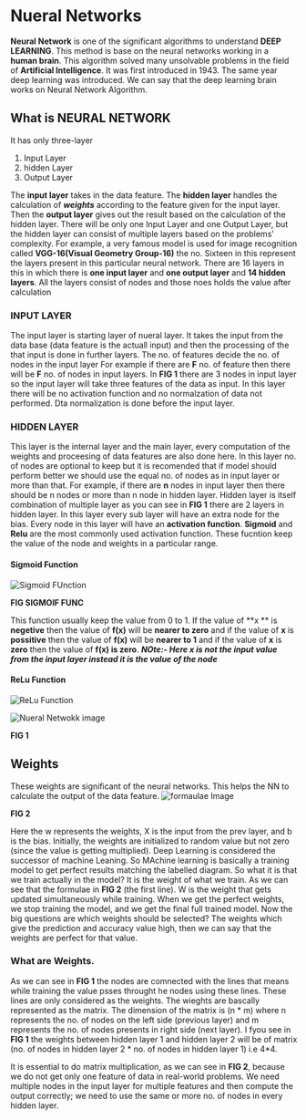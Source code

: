 # Nueral Networks
**Neural Network** is one of the significant algorithms to understand **DEEP LEARNING**. This method is base on the neural networks working in a **human brain**.
This algorithm solved many unsolvable problems in the field of **Artificial Intelligence**.
It was first introduced in  1943. The same year deep learning was introduced. We can say that the deep learning brain works on Neural Network Algorithm.

## What is NEURAL NETWORK
It has only three-layer 
1. Input Layer
2. hidden Layer
3. Output Layer

The **input layer** takes in the data feature. The **hidden layer** handles the calculation of ***weights*** according to the feature given for the input layer. Then the **output layer** gives out the result based on the calculation of the hidden layer.
There will be only one Input Layer and one Output Layer, but the hidden layer can consist of multiple layers based on the problems' complexity.
For example, a very famous model is used for image recognition called **VGG-16(Visual Geometry Group-16)** the no. Sixteen in this represent the layers present in this particular neural network.
There are 16 layers in this in which there is **one input layer** and **one output layer** and **14 hidden layers**.
All the layers consist of nodes and those noes holds the value after calculation
### INPUT LAYER
The input layer is starting layer of nueral layer. It takes the input from the data base (data feature is the actuall input) and then the processing of the that input is done in further layers. 
The no. of features decide the no. of nodes in the input layer 
For example if there are **F** no. of feature then there will be **F** no. of nodes in input layers.
In **FIG 1** there are 3 nodes in input layer so the input layer will take three features of the data as input.
In  this layer there will be no activation function and no normalzation of data not performed. Dta normalization is done before the input layer.
### HIDDEN LAYER
This layer is the internal layer and the main layer, every computation of the weights and proceesing of data features are also done here.
In this layer no. of nodes are optional to keep but it is recomended that if model should perform better we should use the equal no. of nodes as in input layer or more than that.
For example, if there are **n** nodes in input layer then there should be n nodes or more than n node in hidden layer.
Hidden layer is itself combination of multiple layer as you can see in **FIG 1** there are 2 layers in hidden layer.
In this layer every sub layer will have an extra node for the bias.
Every node in this layer will have an **activation function**. **Sigmoid** and **Relu** are the most commonly used activation function. These fucntion keep the value of the node and weights in a particular range.
#### Sigmoid Function
![Sigmoid FUnction](https://analyticsindiamag.com/wp-content/uploads/2018/01/sigmoid-equation.png)

**FIG SIGMOIF FUNC**

This function usually keep the value from 0 to 1. If the value of **x ** is **negetive** then the value of **f(x)** will be **nearer to zero** and if the value of **x** is **possitive** then the value of **f(x)** will be **nearer to 1** and if the value of **x** is **zero** then the value of **f(x) is zero**.
***NOte:- Here x is not the input value from the input layer instead it is the value of the node*** 

#### ReLu Function
![ReLu Function](https://www.researchgate.net/profile/Stefano-Romanazzi/publication/325226633/figure/fig6/AS:627667619549186@1526659030854/Plot-of-the-ReLU-function.png)



![Nueral Netwokk image](https://icdn.digitaltrends.com/image/digitaltrends/artificial_neural_network_1-327x238.jpg)


**FIG 1**

## Weights
These weights are significant of the neural networks. This helps the NN to calculate the output of the data feature. 
![formaulae Image](https://cdn.analyticsvidhya.com/wp-content/uploads/2020/02/Screenshot-from-2020-02-03-22-14-21.png)

**FIG 2**

Here the w represents the weights, X is the input from the prev layer, and b is the bias. 
Initially, the weights are initialized to random value but not zero (since the value is getting multiplied).
Deep Learning is considered the successor of machine Leaning. So MAchine learning is basically a training model to get perfect results matching the labelled diagram.
So what it is that we train actually in the model? It is the weight of what we train.
As we can see that the formulae in **FIG 2** (the first line). 
W is the weight that gets updated simultaneously while training. 
When we get the perfect weights, we stop training the model, and we get the final full trained model. 
Now the big questions are which weights should be selected?
The weights which give the prediction and accuracy value high, then we can say that the weights are perfect for that value.

### What are Weights.
As we can see in **FIG 1** the nodes are comnected with the lines that means while training the value psses throught he nodes using these lines.
These lines are only considered as the weights. The wieghts are bascally represented as the matrix. The dimension of the matrix is (n * m) where n represents the no. of nodes on the left side (previous layer) and m represents the no. of nodes presents in right side (next layer). 
I fyou see in **FIG 1** the weights between hidden layer 1 and hidden layer 2 will be of matrix (no. of nodes in hidden layer 2 * no. of nodes in hidden layer 1) i.e  4*4.

It is essential to do matrix multiplication, as we can see in **FIG 2**, because we do not get only one feature of data in real-world problems.
We need multiple nodes in the input layer for multiple features and then compute the output correctly; we need to use the same or more no. of nodes in every hidden layer.



